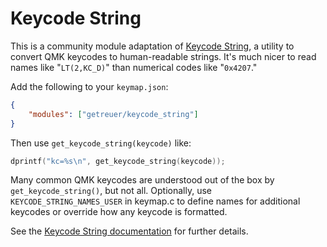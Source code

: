 # Keycode String

This is a community module adaptation of [Keycode
String](https://getreuer.info/posts/keyboards/keycode-string), a utility to
convert QMK keycodes to human-readable strings. It's much nicer to read names
like "`LT(2,KC_D)`" than numerical codes like "`0x4207`."

Add the following to your `keymap.json`:

```json
{
    "modules": ["getreuer/keycode_string"]
}
```

Then use `get_keycode_string(keycode)` like:

```c
dprintf("kc=%s\n", get_keycode_string(keycode));
```

Many common QMK keycodes are understood out of the box by
`get_keycode_string()`, but not all. Optionally, use `KEYCODE_STRING_NAMES_USER`
in keymap.c to define names for additional keycodes or override how any keycode
is formatted.

See the [Keycode String
documentation](https://getreuer.info/posts/keyboards/keycode-string) for further
details.

